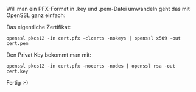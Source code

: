 Will man ein PFX-Format in .key und .pem-Datei umwandeln geht das mit OpenSSL ganz einfach:

Das eigentliche Zertifikat:

```console
openssl pkcs12 -in cert.pfx -clcerts -nokeys | openssl x509 -out cert.pem
```

Den Privat Key bekommt man mit:

```console
openssl pkcs12 -in cert.pfx -nocerts -nodes | openssl rsa -out cert.key 
```

Fertig :-)
